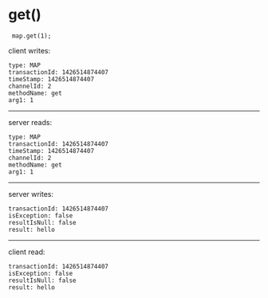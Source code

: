 # get(<key>)

```
 map.get(1);
```

client writes:
```
type: MAP
transactionId: 1426514874407
timeStamp: 1426514874407
channelId: 2
methodName: get
arg1: 1
```
--------------------------------------------
server reads:
```
type: MAP
transactionId: 1426514874407
timeStamp: 1426514874407
channelId: 2
methodName: get
arg1: 1
```
--------------------------------------------
server writes:
```
transactionId: 1426514874407
isException: false
resultIsNull: false
result: hello

```
--------------------------------
client read:
```
transactionId: 1426514874407
isException: false
resultIsNull: false
result: hello
```